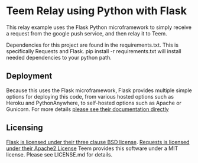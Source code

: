# Teem Relay using Python with Flask
This relay example uses the Flask Python microframework to simply receive a
request from the google push service, and then relay it to Teem.

Dependencies for this project are found in the requirements.txt. This is
specifically Requests and Flask. pip install -r requirements.txt will install
needed dependencies to your python path.

## Deployment
Because this uses the Flask microframework, Flask provides multiple simple
options for deploying this code, from various hosted options such as Heroku and
PythonAnywhere, to self-hosted options such as Apache or Gunicorn. For more
details [please see their documentation directly](http://flask.pocoo.org/docs/0.12/deploying/)

## Licensing
[Flask is licensed under their three clause BSD license](http://flask.pocoo.org/docs/0.12/license/#flask-license).
[Requests is licensed under their Apache2 License](http://docs.python-requests.org/en/master/user/intro/#requests-license)
Teem provides this software under a MIT license. Please see LICENSE.md for
details.

